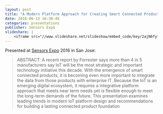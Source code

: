 ```yaml
---
layout: post
title: "A Modern Platform Approach for Creating Smart Connected Products"
date: 2016-06-13 16:38:49
categories: presentations
publisher: Sensors Expo
slideshare: |
    <iframe src="//www.slideshare.net/slideshow/embed_code/key/2ajN6fyfD0bH9C" width="595" height="485" frameborder="0" marginwidth="0" marginheight="0" scrolling="no" style="border:1px solid #CCC; border-width:1px; margin-bottom:5px; max-width: 100%;" allowfullscreen> </iframe> <div style="margin-bottom:5px"> <strong> <a href="//www.slideshare.net/MarkBenson5/a-modern-platform-approach-for-creating-smart-connected-products" title="A Modern Platform Approach for Creating Smart Connected Products" target="_blank">A Modern Platform Approach for Creating Smart Connected Products</a> </strong> from <strong><a target="_blank" href="//www.slideshare.net/MarkBenson5">Mark Benson</a></strong> </div>
---
```


Presented at [Sensors Expo](http://www.sensorsexpo.com/) 2016 in San Jose:

> ABSTRACT: A recent report by Forrester says more than 4 in 5 manufacturers say IoT will be the most strategic and important technology initiative this decade. With the emergence of smart connected products, it is becoming even more important to integrate the data from those products with enterprise IT. Because the IoT is an emerging digital ecosystem, it requires a integrative platform approach that meets near term needs yet is flexible enough to meet the long-term demands of the future. This presentation examines leading trends in modern IoT platform design and recommendations for building a lasting connected product foundation

